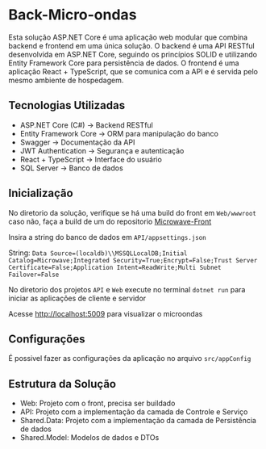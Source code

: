 ﻿# Back-Micro-ondas
Esta solução ASP.NET Core é uma aplicação web modular que combina backend e frontend em uma única solução.
O backend é uma API RESTful desenvolvida em ASP.NET Core, seguindo os princípios SOLID e utilizando Entity Framework Core para persistência de dados.
O frontend é uma aplicação React + TypeScript, que se comunica com a API e é servida pelo mesmo ambiente de hospedagem.

## Tecnologias Utilizadas

- ASP.NET Core (C#) → Backend RESTful
- Entity Framework Core → ORM para manipulação do banco
- Swagger → Documentação da API 
- JWT Authentication → Segurança e autenticação
- React + TypeScript → Interface do usuário
- SQL Server → Banco de dados

## Inicialização
No diretorio da solução, verifique se há uma build do front em `Web/wwwroot` caso não, faça a build de um do repositorio [Microwave-Front](https://github.com/italogvss/Microwave-front)

Insira a string do banco de dados em `API/appsettings.json`

String: `Data Source=(localdb)\\MSSQLLocalDB;Initial Catalog=Microwave;Integrated Security=True;Encrypt=False;Trust Server Certificate=False;Application Intent=ReadWrite;Multi Subnet Failover=False`

No diretorio dos projetos `API` e `Web` execute no terminal `dotnet run` para iniciar as aplicações de cliente e servidor


Acesse  [http://localhost:5009](http://localhost:5009) para visualizar o microondas

## Configurações

É possivel fazer as configurações da aplicação no arquivo 
`src/appConfig`

## Estrutura da Solução

- Web: Projeto com o front, precisa ser buildado
- API: Projeto com a implementação da camada de Controle e Serviço
- Shared.Data: Projeto com a implementação da camada de Persistência de dados
- Shared.Model: Modelos de dados e DTOs
